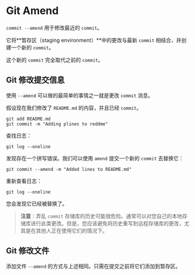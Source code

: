 # Git Amend

`commit --amend` 用于修改最近的 `commit`。

它将**暂存区（staging environment）**中的更改与最新 `commit` 相结合，并创建一个新的 `commit`。

这个新的 `commit` 完全取代之前的 `commit`。

## Git 修改提交信息

使用 `--amend` 可以做的最简单的事情之一就是更改 `commit` 消息。

假设现在我们修改了 `README.md` 的内容，并且已经 `commit`。

```git
git add README.md
git commit -m "Adding plines to reddme"
```

查找日志：

```git
git log --oneline
```

发现存在一个拼写错误。我们可以使用 `amend` 提交一个新的 `commit` 去替换它：

```git
git commit --amend -m "Added lines to README.md"
```

重新查看日志：

```git
git log --oneline
```

您会发现它已经被替换了。

> **注意**：弄乱 `commit` 存储库的历史可能很危险。通常可以对您自己的本地存储库进行此类更改。但是，您应该避免将历史重写到远程存储库的更改，尤其是在其他人正在使用它们的情况下。

## Git 修改文件

添加文件 `--amend` 的方式与上述相同。只需在提交之前将它们添加到暂存区。
